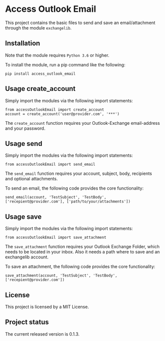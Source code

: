 # Access Outlook Email
This project contains the basic files to send and save an email/attachment through the module ```exchangelib```.

## Installation
Note that the module requires ```Python 3.6``` or higher.

To install the module, run a pip command like the following:


```
pip install access_outlook_email
```

## Usage create_account
Simply import the modules via the following import statements:
```
from accessOutlookEmail import create_account
account = create_account('user@provider.com', '***')
```
The ```create_account``` function requires your Outlook-Exchange email-address and your password.



## Usage send
Simply import the modules via the following import statements:

```
from accessOutlookEmail import send_email
```

The ```send_email``` function requires your account, subject, body, recipients and optional attachments.

To send an email, the following code provides the core functionality:
```
send_email(account, 'TestSubject', 'TestBody', ['recepient@provider.com'], ['path/to/your/attachments'])
```



## Usage save
Simply import the modules via the following import statements:

```
from accessOutlookEmail import save_attachment
```


The ```save_attachment``` function requires your Outlook Exchange Folder, which needs to be located in your inbox. Also it needs a path where to save and an exchangelib account.

To save an attachment, the following code provides the core functionality:
```
save_attachment(account, 'TestSubject', 'TestBody', ['recepient@provider.com'])
```

## License
This project is licensed by a MIT License.

## Project status
The current released version is 0.1.3.
